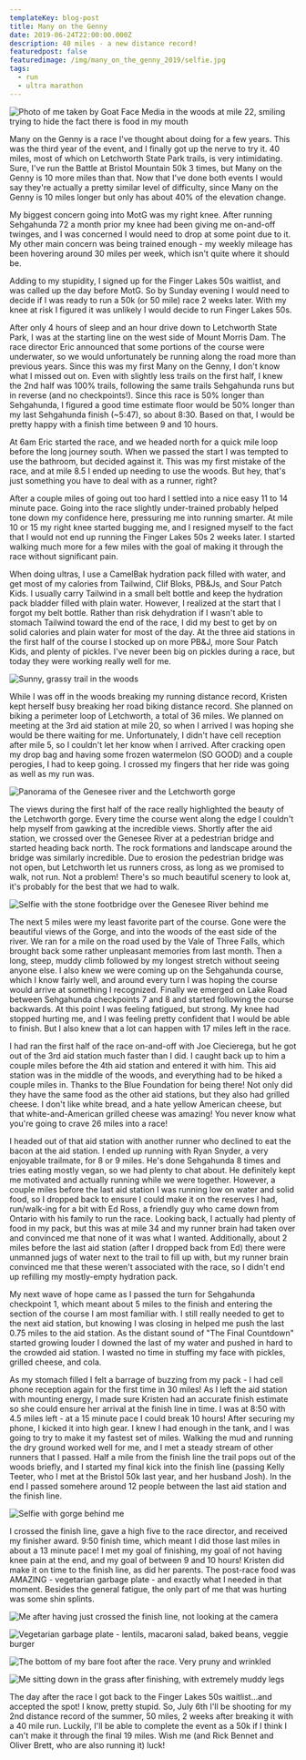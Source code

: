 ```yaml
---
templateKey: blog-post
title: Many on the Genny
date: 2019-06-24T22:00:00.000Z
description: 40 miles - a new distance record!
featuredpost: false
featuredimage: /img/many_on_the_genny_2019/selfie.jpg
tags:
  - run
  - ultra marathon
---
```


[grassy_trail]: ./many_on_the_genny_2019/grassy_trail.jpg
[bridge_selfie]: ./many_on_the_genny_2019/bridge_selfie.jpg "The footbridge over the river at the southmost point of the race"
[goat_factory]: ./many_on_the_genny_2019/goat_factory.jpg "You can't even tell that there is a pickle in my mouth!"
[panorama]: ./many_on_the_genny_2019/panorama.jpg "The Vale of Three Falls 15k loops around that peninsula"
[selfie_near_end]: ./many_on_the_genny_2019/selfie_near_end.jpg "The first overlook during Sehgahunda, and the last overlook during Many on the Genny!"
[finish]: ./many_on_the_genny_2019/finish.jpg "Done!"
[garbage_plate]: ./many_on_the_genny_2019/garbage_plate.jpg "Best post race food ever!"
[pruny_foot]: ./many_on_the_genny_2019/pruny_foot.jpg "This is what 10 hours of mud will do to a foot"
[muddy_legs]: ./many_on_the_genny_2019/muddy_legs.jpg "It was a bit muddy out there"

![Photo of me taken by Goat Face Media in the woods at mile 22, smiling trying to hide the fact there is food in my mouth][goat_factory]

Many on the Genny is a race I've thought about doing for a few years. This was the third year of the event, and I finally got up the nerve to try it. 40 miles, most of which on Letchworth State Park trails, is very intimidating. Sure, I've run the Battle at Bristol Mountain 50k 3 times, but Many on the Genny is 10 more miles than that. Now that I've done both events I would say they're actually a pretty similar level of difficulty, since Many on the Genny is 10 miles longer but only has about 40% of the elevation change.

My biggest concern going into MotG was my right knee. After running Sehgahunda 72 a month prior my knee had been giving me on-and-off twinges, and I was concerned I would need to drop at some point due to it. My other main concern was being trained enough - my weekly mileage has been hovering around 30 miles per week, which isn't quite where it should be.

Adding to my stupidity, I signed up for the Finger Lakes 50s waitlist, and was called up the day before MotG. So by Sunday evening I would need to decide if I was ready to run a 50k (or 50 mile) race 2 weeks later. With my knee at risk I figured it was unlikely I would decide to run Finger Lakes 50s.

After only 4 hours of sleep and an hour drive down to Letchworth State Park, I was at the starting line on the west side of Mount Morris Dam. The race director Eric announced that some portions of the course were underwater, so we would unfortunately be running along the road more than previous years. Since this was my first Many on the Genny, I don't know what I missed out on. Even with slightly less trails on the first half, I knew the 2nd half was 100% trails, following the same trails Sehgahunda runs but in reverse (and no checkpoints!). Since this race is 50% longer than Sehgahunda, I figured a good time estimate floor would be 50% longer than my last Sehgahunda finish (~5:47), so about 8:30. Based on that, I would be pretty happy with a finish time between 9 and 10 hours.

At 6am Eric started the race, and we headed north for a quick mile loop before the long journey south. When we passed the start I was tempted to use the bathroom, but decided against it. This was my first mistake of the race, and at mile 8.5 I ended up needing to use the woods. But hey, that's just something you have to deal with as a runner, right?

After a couple miles of going out too hard I settled into a nice easy 11 to 14 minute pace. Going into the race slightly under-trained probably helped tone down my confidence here, pressuring me into running smarter. At mile 10 or 15 my right knee started bugging me, and I resigned myself to the fact that I would not end up running the Finger Lakes 50s 2 weeks later. I started walking much more for a few miles with the goal of making it through the race without significant pain.

When doing ultras, I use a CamelBak hydration pack filled with water, and get most of my calories from Tailwind, Clif Bloks, PB&Js, and Sour Patch Kids. I usually carry Tailwind in a small belt bottle and keep the hydration pack bladder filled with plain water. However, I realized at the start that I forgot my belt bottle. Rather than risk dehydration if I wasn't able to stomach Tailwind toward the end of the race, I did my best to get by on solid calories and plain water for most of the day. At the three aid stations in the first half of the course I stocked up on more PB&J, more Sour Patch Kids, and plenty of pickles. I've never been big on pickles during a race, but today they were working really well for me.

![Sunny, grassy trail in the woods][grassy_trail]

While I was off in the woods breaking my running distance record, Kristen kept herself busy breaking her road biking distance record. She planned on biking a perimeter loop of Letchworth, a total of 36 miles. We planned on meeting at the 3rd aid station at mile 20, so when I arrived I was hoping she would be there waiting for me. Unfortunately, I didn't have cell reception after mile 5, so I couldn't let her know when I arrived. After cracking open my drop bag and having some frozen watermelon (SO GOOD) and a couple perogies, I had to keep going. I crossed my fingers that her ride was going as well as my run was.

![Panorama of the Genesee river and the Letchworth gorge][panorama]

The views during the first half of the race really highlighted the beauty of the Letchworth gorge. Every time the course went along the edge I couldn't help myself from gawking at the incredible views. Shortly after the aid station, we crossed over the Genesee River at a pedestrian bridge and started heading back north. The rock formations and landscape around the bridge was similarly incredible. Due to erosion the pedestrian bridge was not open, but Letchworth let us runners cross, as long as we promised to walk, not run. Not a problem! There's so much beautiful scenery to look at, it's probably for the best that we had to walk.

![Selfie with the stone footbridge over the Genesee River behind me][bridge_selfie]

The next 5 miles were my least favorite part of the course. Gone were the beautiful views of the Gorge, and into the woods of the east side of the river. We ran for a mile on the road used by the Vale of Three Falls, which brought back some rather unpleasant memories from last month. Then a long, steep, muddy climb followed by my longest stretch without seeing anyone else. I also knew we were coming up on the Sehgahunda course, which I know fairly well, and around every turn I was hoping the course would arrive at something I recognized. Finally we emerged on Lake Road between Sehgahunda checkpoints 7 and 8 and started following the course backwards. At this point I was feeling fatigued, but strong. My knee had stopped hurting me, and I was feeling pretty confident that I would be able to finish. But I also knew that a lot can happen with 17 miles left in the race.

I had ran the first half of the race on-and-off with Joe Ciecierega, but he got out of the 3rd aid station much faster than I did. I caught back up to him a couple miles before the 4th aid station and entered it with him. This aid station was in the middle of the woods, and everything had to be hiked a couple miles in. Thanks to the Blue Foundation for being there! Not only did they have the same food as the other aid stations, but they also had grilled cheese. I don't like white bread, and a hate yellow American cheese, but that white-and-American grilled cheese was amazing! You never know what you're going to crave 26 miles into a race!

I headed out of that aid station with another runner who declined to eat the bacon at the aid station. I ended up running with Ryan Snyder, a very enjoyable trailmate, for 8 or 9 miles. He's done Sehgahunda 8 times and tries eating mostly vegan, so we had plenty to chat about. He definitely kept me motivated and actually running while we were together. However, a couple miles before the last aid station I was running low on water and solid food, so I dropped back to ensure I could make it on the reserves I had, run/walk-ing for a bit with Ed Ross, a friendly guy who came down from Ontario with his family to run the race. Looking back, I actually had plenty of food in my pack, but this was at mile 34 and my runner brain had taken over and convinced me that none of it was what I wanted. Additionally, about 2 miles before the last aid station (after I dropped back from Ed) there were unmanned jugs of water next to the trail to fill up with, but my runner brain convinced me that these weren't associated with the race, so I didn't end up refilling my mostly-empty hydration pack.

My next wave of hope came as I passed the turn for Sehgahunda checkpoint 1, which meant about 5 miles to the finish and entering the section of the course I am most familiar with. I still really needed to get to the next aid station, but knowing I was closing in helped me push the last 0.75 miles to the aid station. As the distant sound of "The Final Countdown" started growing louder I downed the last of my water and pushed in hard to the crowded aid station. I wasted no time in stuffing my face with pickles, grilled cheese, and cola.

As my stomach filled I felt a barrage of buzzing from my pack - I had cell phone reception again for the first time in 30 miles! As I left the aid station with mounting energy, I made sure Kristen had an accurate finish estimate so she could ensure her arrival at the finish line in time. I was at 8:50 with 4.5 miles left - at a 15 minute pace I could break 10 hours! After securing my phone, I kicked it into high gear. I knew I had enough in the tank, and I was going to try to make it my fastest set of miles. Walking the mud and running the dry ground worked well for me, and I met a steady stream of other runners that I passed. Half a mile from the finish line the trail pops out of the woods briefly, and I started my final kick into the finish line (passing Kelly Teeter, who I met at the Bristol 50k last year, and her husband Josh). In the end I passed somehere around 12 people between the last aid station and the finish line.

![Selfie with gorge behind me][selfie_near_end]

I crossed the finish line, gave a high five to the race director, and received my finisher award. 9:50 finish time, which meant I did those last miles in about a 13 minute pace! I met my goal of finishing, my goal of not having knee pain at the end, and my goal of between 9 and 10 hours! Kristen did make it on time to the finish line, as did her parents. The post-race food was AMAZING - vegetarian garbage plate - and exactly what I needed in that moment. Besides the general fatigue, the only part of me that was hurting was some shin splints.

![Me after having just crossed the finish line, not looking at the camera][finish]

![Vegetarian garbage plate - lentils, macaroni salad, baked beans, veggie burger][garbage_plate]

![The bottom of my bare foot after the race. Very pruny and wrinkled][pruny_foot]

![Me sitting down in the grass after finishing, with extremely muddy legs][muddy_legs]

The day after the race I got back to the Finger Lakes 50s waitlist...and accepted the spot! I know, pretty stupid. So, July 6th I'll be shooting for my 2nd distance record of the summer, 50 miles, 2 weeks after breaking it with a 40 mile run. Luckily, I'll be able to complete the event as a 50k if I think I can't make it through the final 19 miles. Wish me (and Rick Bennet and Oliver Brett, who are also running it) luck!
